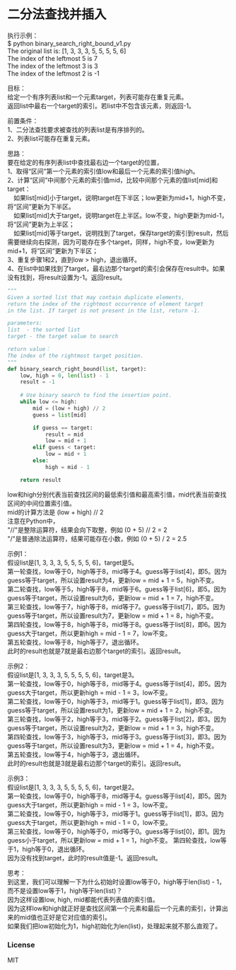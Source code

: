 # 二分法查找并插入
  
执行示例：  
$ python binary_search_right_bound_v1.py  
The original list is: [1, 3, 3, 3, 5, 5, 5, 5, 6]  
The index of the leftmost 5 is 7  
The index of the leftmost 3 is 3  
The index of the leftmost 2 is -1    
  
目标：  
给定一个有序列表list和一个元素target，列表可能存在重复元素。  
返回list中最右一个target的索引。若list中不包含该元素，则返回-1。  
  
前置条件：   
1、二分法查找要求被查找的列表list是有序排列的。  
2、列表list可能存在重复元素。  
  
思路：  
要在给定的有序列表list中查找最右边一个target的位置，  
1、取得“区间”第一个元素的索引值low和最后一个元素的索引值high。  
2、计算“区间”中间那个元素的索引值mid，比较中间那个元素的值list[mid]和target：  
&emsp;如果list[mid]小于target，说明target在下半区；low更新为mid+1，high不变，将“区间”更新为下半区。  
&emsp;如果list[mid]大于target，说明target在上半区。low不变，high更新为mid-1，将“区间”更新为上半区；  
&emsp;如果list[mid]等于target，说明找到了target，保存target的索引到result，然后需要继续向右探测，因为可能存在多个target，同样，high不变，low更新为mid+1，将”区间“更新为下半区；  
3、重复步骤1和2，直到low > high，退出循环。  
4、在list中如果找到了target，最右边那个target的索引会保存在result中。如果没有找到，将result设置为-1。返回result。  
  
```python
"""
Given a sorted list that may contain duplicate elements, 
return the index of the rightmost occurrence of element target
in the list. If target is not present in the list, return -1.

parameters:
list  - the sorted list
target - the target value to search

return value：
The index of the rightmost target position.
"""
def binary_search_right_bound(list, target):
    low, high = 0, len(list) - 1
    result = -1
    
    # Use binary search to find the insertion point.
    while low <= high:
        mid = (low + high) // 2
        guess = list[mid]

        if guess == target:
            result = mid
            low = mid + 1
        elif guess < target:
            low = mid + 1
        else:
            high = mid - 1

    return result
```
  
low和high分别代表当前查找区间的最低索引值和最高索引值，mid代表当前查找区间的中间位置索引值。  
mid的计算方法是 (low + high) // 2  
注意在Python中，  
"//"是整除运算符，结果会向下取整，例如 (0 + 5) // 2 = 2   
"/"是普通除法运算符，结果可能存在小数，例如 (0 + 5) / 2 = 2.5  
  
示例1：  
假设list是[1, 3, 3, 3, 5, 5, 5, 5, 6]，target是5。  
第一轮查找，low等于0，high等于8，mid等于4。guess等于list[4]，即5。因为guess等于target，所以设置result为4，更新low = mid + 1 = 5，high不变。  
第二轮查找，low等于5，high等于8，mid等于6。guess等于list[6]，即5。因为guess等于target，所以设置result为6，更新low = mid + 1 = 7，high不变。  
第三轮查找，low等于7，high等于8，mid等于7。guess等于list[7]，即5。因为guess等于target，所以设置result为7，更新low = mid + 1 = 8，high不变。  
第四轮查找，low等于8，high等于8，mid等于8。guess等于list[8]，即6。因为guess大于target，所以更新high = mid - 1 = 7，low不变。  
第五轮查找，low等于8，high等于7，退出循环。  
此时的result也就是7就是最右边那个target的索引。返回result。  
  
示例2：  
假设list是[1, 3, 3, 3, 5, 5, 5, 5, 6]，target是3。  
第一轮查找，low等于0，high等于8，mid等于4。guess等于list[4]，即5。因为guess大于target，所以更新high = mid - 1 = 3，low不变。  
第二轮查找，low等于0，high等于3，mid等于1。guess等于list[1]，即3。因为guess等于target，所以设置result为1，更新low = mid + 1 = 2，high不变。  
第三轮查找，low等于2，high等于3，mid等于2。guess等于list[2]，即3。因为guess等于target，所以设置result为2，更新low = mid + 1 = 3，high不变。  
第四轮查找，low等于3，high等于3，mid等于3。guess等于list[3]，即3。因为guess等于target，所以设置result为3，更新low = mid + 1 = 4，high不变。  
第五轮查找，low等于4，high等于3，退出循环。  
此时的result也就是3就是最右边那个target的索引。返回result。  
  
示例3：  
假设list是[1, 3, 3, 3, 5, 5, 5, 5, 6]，target是2。  
第一轮查找，low等于0，high等于8，mid等于4。guess等于list[4]，即5。因为guess大于target，所以更新high = mid - 1 = 3，low不变。  
第二轮查找，low等于0，high等于3，mid等于1。guess等于list[1]，即3。因为guess大于target，所以更新high = mid - 1 = 0，low不变。  
第三轮查找，low等于0，high等于0，mid等于0。guess等于list[0]，即1。因为guess小于target，所以更新low = mid + 1 = 1，high不变。 
第四轮查找，low等于1，high等于0，退出循环。  
因为没有找到target，此时的result值是-1。返回result。  
  
思考：  
到这里，我们可以理解一下为什么初始时设置low等于0，high等于len(list) - 1，而不是设置low等于1，high等于len(list)？  
因为这样设置low, high, mid都能代表列表值的索引值。  
因为这样low和high就正好是查找区间第一个元素和最后一个元素的索引，计算出来的mid值也正好是它对应值的索引。  
如果我们把low初始化为1，high初始化为len(list)，处理起来就不那么直观了。  
  
### License
  
MIT

